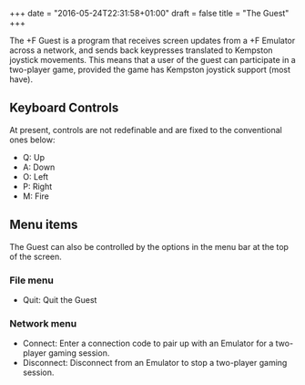 +++
date = "2016-05-24T22:31:58+01:00"
draft = false
title = "The Guest"
+++

The +F Guest is a program that receives screen updates from a +F Emulator across a network, and sends back
keypresses translated to Kempston joystick movements. This means that a user of the guest can participate in a
two-player game, provided the game has Kempston joystick support (most have).

## Keyboard Controls

At present, controls are not redefinable and are fixed to the conventional ones below:

* Q: Up
* A: Down
* O: Left
* P: Right
* M: Fire

## Menu items

The Guest can also be controlled by the options in the menu bar at the top of the screen.

### File menu

* Quit: Quit the Guest

### Network menu

* Connect: Enter a connection code to pair up with an Emulator for a two-player gaming session.
* Disconnect: Disconnect from an Emulator to stop a two-player gaming session.
